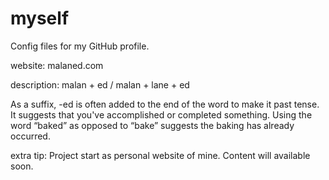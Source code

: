 # myself
Config files for my GitHub profile.

website: malaned.com

description: malan + ed / malan + lane + ed

As a suffix, -ed is often added to the end of the word to make it past tense. It suggests that you've accomplished or completed something. Using the word “baked” as opposed to “bake” suggests the baking has already occurred.

extra tip: Project start as personal website of mine. Content will available soon.
